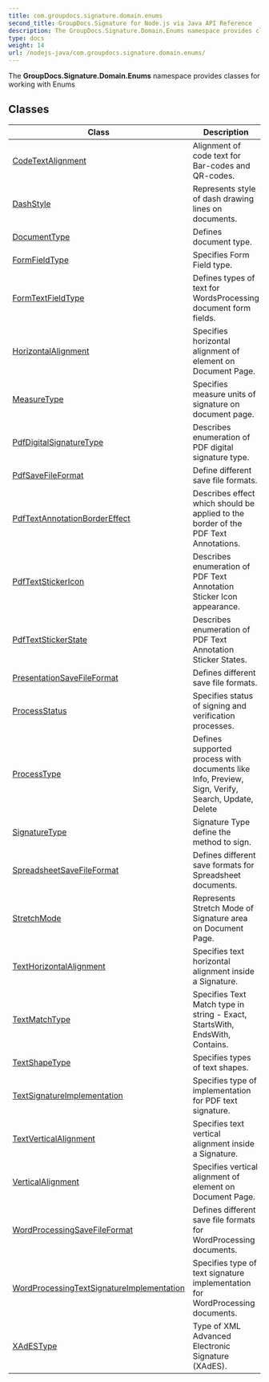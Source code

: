 ```yaml
---
title: com.groupdocs.signature.domain.enums
second_title: GroupDocs.Signature for Node.js via Java API Reference
description: The GroupDocs.Signature.Domain.Enums namespace provides classes for working with Enums
type: docs
weight: 14
url: /nodejs-java/com.groupdocs.signature.domain.enums/
---
```


The **GroupDocs.Signature.Domain.Enums** namespace provides classes for working with Enums


## Classes

| Class | Description |
| --- | --- |
| [CodeTextAlignment](../com.groupdocs.signature.domain.enums/codetextalignment) | Alignment of code text for Bar-codes and QR-codes. |
| [DashStyle](../com.groupdocs.signature.domain.enums/dashstyle) | Represents style of dash drawing lines on documents. |
| [DocumentType](../com.groupdocs.signature.domain.enums/documenttype) | Defines document type. |
| [FormFieldType](../com.groupdocs.signature.domain.enums/formfieldtype) | Specifies Form Field type. |
| [FormTextFieldType](../com.groupdocs.signature.domain.enums/formtextfieldtype) | Defines types of text for WordsProcessing document form fields. |
| [HorizontalAlignment](../com.groupdocs.signature.domain.enums/horizontalalignment) | Specifies horizontal alignment of element on Document Page. |
| [MeasureType](../com.groupdocs.signature.domain.enums/measuretype) | Specifies measure units of signature on document page. |
| [PdfDigitalSignatureType](../com.groupdocs.signature.domain.enums/pdfdigitalsignaturetype) | Describes enumeration of PDF digital signature type. |
| [PdfSaveFileFormat](../com.groupdocs.signature.domain.enums/pdfsavefileformat) | Define different save file formats. |
| [PdfTextAnnotationBorderEffect](../com.groupdocs.signature.domain.enums/pdftextannotationbordereffect) | Describes effect which should be applied to the border of the PDF Text Annotations. |
| [PdfTextStickerIcon](../com.groupdocs.signature.domain.enums/pdftextstickericon) | Describes enumeration of PDF Text Annotation Sticker Icon appearance. |
| [PdfTextStickerState](../com.groupdocs.signature.domain.enums/pdftextstickerstate) | Describes enumeration of PDF Text Annotation Sticker States. |
| [PresentationSaveFileFormat](../com.groupdocs.signature.domain.enums/presentationsavefileformat) | Defines different save file formats. |
| [ProcessStatus](../com.groupdocs.signature.domain.enums/processstatus) | Specifies status of signing and verification processes. |
| [ProcessType](../com.groupdocs.signature.domain.enums/processtype) | Defines supported process with documents like Info, Preview, Sign, Verify, Search, Update, Delete |
| [SignatureType](../com.groupdocs.signature.domain.enums/signaturetype) | Signature Type define the method to sign. |
| [SpreadsheetSaveFileFormat](../com.groupdocs.signature.domain.enums/spreadsheetsavefileformat) | Defines different save formats for Spreadsheet documents. |
| [StretchMode](../com.groupdocs.signature.domain.enums/stretchmode) | Represents Stretch Mode of Signature area on Document Page. |
| [TextHorizontalAlignment](../com.groupdocs.signature.domain.enums/texthorizontalalignment) | Specifies text horizontal alignment inside a Signature. |
| [TextMatchType](../com.groupdocs.signature.domain.enums/textmatchtype) | Specifies Text Match type in string - Exact, StartsWith, EndsWith, Contains. |
| [TextShapeType](../com.groupdocs.signature.domain.enums/textshapetype) | Specifies types of text shapes. |
| [TextSignatureImplementation](../com.groupdocs.signature.domain.enums/textsignatureimplementation) | Specifies type of implementation for PDF text signature. |
| [TextVerticalAlignment](../com.groupdocs.signature.domain.enums/textverticalalignment) | Specifies text vertical alignment inside a Signature. |
| [VerticalAlignment](../com.groupdocs.signature.domain.enums/verticalalignment) | Specifies vertical alignment of element on Document Page. |
| [WordProcessingSaveFileFormat](../com.groupdocs.signature.domain.enums/wordprocessingsavefileformat) | Defines different save file formats for WordProcessing documents. |
| [WordProcessingTextSignatureImplementation](../com.groupdocs.signature.domain.enums/wordprocessingtextsignatureimplementation) | Specifies type of text signature implementation for WordProcessing documents. |
| [XAdESType](../com.groupdocs.signature.domain.enums/xadestype) | Type of XML Advanced Electronic Signature (XAdES). |
